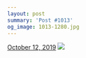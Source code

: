 ```yaml
---
layout: post
summary: 'Post #1013'
og_image: 1013-1280.jpg
---
```


<p>
  <time>
    <a href="/1013">October 12, 2019</a>
  </time>
  <a href="/1013">
    <img src="{{ site.assets_url }}/1013-640.jpg" srcset="{{ site.assets_url }}/1013-320.jpg 320w, {{ site.assets_url }}/1013-640.jpg 640w, {{ site.assets_url }}/1013-960.jpg 960w, {{ site.assets_url }}/1013-1280.jpg 1280w" sizes="(min-width: 700px) 50vw, calc(100vw - 2rem)" />
  </a>
</p>
